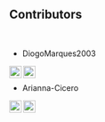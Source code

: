 ## Contributors
<br >

- DiogoMarques2003

[<img align="left" alt="DiogoMarques2003 | discord" width="22px" src="https://cdn.jsdelivr.net/npm/simple-icons@3.13.0/icons/discord.svg" />][DiogoMarques2003 | discord]
[<img align="left" alt="DiogoMarques2003 | github" width="22px" src="https://cdn.jsdelivr.net/npm/simple-icons@3.13.0/icons/github.svg" />][DiogoMarques2003 | github]

<br />

- Arianna-Cicero

[<img align="left" alt="Arianna-Cicero | discord" width="22px" src="https://cdn.jsdelivr.net/npm/simple-icons@3.13.0/icons/discord.svg" />][Arianna-Cicero | discord]
[<img align="left" alt="Arianna-Cicero | github" width="22px" src="https://cdn.jsdelivr.net/npm/simple-icons@3.13.0/icons/github.svg" />][Arianna-Cicero | github]


[Arianna-Cicero | discord]: https://discord.com/users/607265809793941514
[Arianna-Cicero | github]: https://github.com/Arianna-Cicero

[DiogoMarques2003 | discord]: https://discord.com/users/327332773108908032
[DiogoMarques2003 | github]: https://github.com/DiogoMarques2003